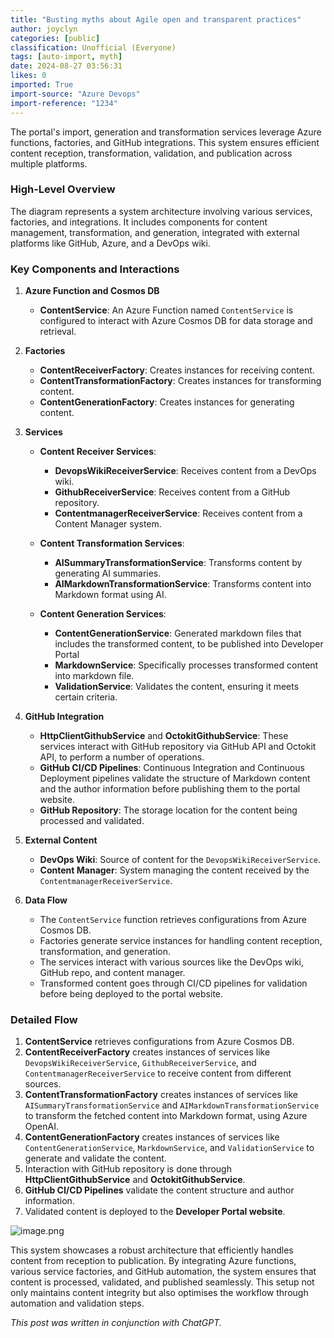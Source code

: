 ```yaml
---
title: "Busting myths about Agile open and transparent practices"
author: joyclyn
categories: [public]
classification: Unofficial (Everyone)
tags: [auto-import, myth]
date: 2024-08-27 03:56:31
likes: 0
imported: True 
import-source: "Azure Devops"
import-reference: "1234"
---
```


The portal's import, generation and transformation services leverage Azure functions, factories, and GitHub integrations. This system ensures efficient content reception, transformation, validation, and publication across multiple platforms.
 
### High-Level Overview
 
The diagram represents a system architecture involving various services, factories, and integrations. It includes components for content management, transformation, and generation, integrated with external platforms like GitHub, Azure, and a DevOps wiki.
 
### Key Components and Interactions
 
1. **Azure Function and Cosmos DB**

    - **ContentService**: An Azure Function named `ContentService` is configured to interact with Azure Cosmos DB for data storage and retrieval.
2. **Factories**

    - **ContentReceiverFactory**: Creates instances for receiving content.
    - **ContentTransformationFactory**: Creates instances for transforming content.
    - **ContentGenerationFactory**: Creates instances for generating content.
3. **Services**

    - **Content Receiver Services**:

        - **DevopsWikiReceiverService**: Receives content from a DevOps wiki.
        - **GithubReceiverService**: Receives content from a GitHub repository.
        - **ContentmanagerReceiverService**: Receives content from a Content Manager system.
    - **Content Transformation Services**:

        - **AISummaryTransformationService**: Transforms content by generating AI summaries.
        - **AIMarkdownTransformationService**: Transforms content into Markdown format using AI.
    - **Content Generation Services**:

        - **ContentGenerationService**: Generated markdown files that includes the transformed content, to be published into Developer Portal
        - **MarkdownService**: Specifically processes transformed content into markdown file.
        - **ValidationService**: Validates the content, ensuring it meets certain criteria.
4. **GitHub Integration**

    - **HttpClientGithubService** and **OctokitGithubService**: These services interact with GitHub repository via GitHub API and Octokit API, to perform a number of operations.
    - **GitHub CI/CD Pipelines**: Continuous Integration and Continuous Deployment pipelines validate the structure of Markdown content and the author information before publishing them to the portal website.
    - **GitHub Repository**: The storage location for the content being processed and validated.
5. **External Content**

    - **DevOps Wiki**: Source of content for the `DevopsWikiReceiverService`.
    - **Content Manager**: System managing the content received by the `ContentmanagerReceiverService`.
6. **Data Flow**

    - The `ContentService` function retrieves configurations from Azure Cosmos DB.
    - Factories generate service instances for handling content reception, transformation, and generation.
    - The services interact with various sources like the DevOps wiki, GitHub repo, and content manager.
    - Transformed content goes through CI/CD pipelines for validation before being deployed to the portal website.

### Detailed Flow

1. **ContentService** retrieves configurations from Azure Cosmos DB.
2. **ContentReceiverFactory** creates instances of services like `DevopsWikiReceiverService`, `GithubReceiverService`, and `ContentmanagerReceiverService` to receive content from different sources.
3. **ContentTransformationFactory** creates instances of services like `AISummaryTransformationService` and `AIMarkdownTransformationService` to transform the fetched content into Markdown format, using Azure OpenAI.
4. **ContentGenerationFactory** creates instances of services like `ContentGenerationService`, `MarkdownService`, and `ValidationService` to generate and validate the content.
5. Interaction with GitHub repository is done through **HttpClientGithubService** and **OctokitGithubService**.
6. **GitHub CI/CD Pipelines** validate the content structure and author information.
7. Validated content is deployed to the **Developer Portal website**.

![image.png](/.attachments/image-7db7c28f-65ad-4ed5-a5c7-9e76ae3e694c.png)
 
This system showcases a robust architecture that efficiently handles content from reception to publication. By integrating Azure functions, various service factories, and GitHub automation, the system ensures that content is processed, validated, and published seamlessly. This setup not only maintains content integrity but also optimises the workflow through automation and validation steps.
 
*This post was written in conjunction with ChatGPT.*